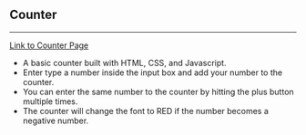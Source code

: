 ## Counter
---
[Link to Counter Page](https://vigorous-brown-92abcc.netlify.com/)
- A basic counter built with HTML, CSS, and Javascript.
 - Enter type a number inside the input box and add your number to the counter.
 -  You can enter the same number to the counter by hitting the plus button multiple times.
 - The counter will change the font to RED if the number becomes a negative number. 
